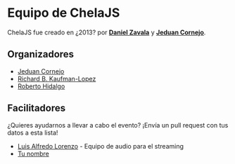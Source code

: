 # Equipo de ChelaJS

ChelaJS fue creado en ¿2013? por **[Daniel Zavala](https://github.com/siedrix)** y **[Jeduan Cornejo](https://github.com/jeduan)**.

## Organizadores

- [Jeduan Cornejo](https://github.com/jeduan)
- [Richard B. Kaufman-Lopez](https://github.com/sparragus)
- [Roberto Hidalgo](https://github.com/unRob)

## Facilitadores

¿Quieres ayudarnos a llevar a cabo el evento? ¡Envía un pull request con tus datos a esta lista!

- [Luis Alfredo Lorenzo](https://github.com/babasbot) - Equipo de audio para el streaming
- [Tu nombre](https://github.com/TU_PERFIL_DE_GITHUB)
